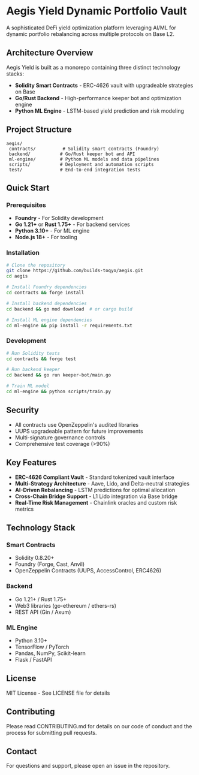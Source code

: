 # Aegis Yield Dynamic Portfolio Vault

A sophisticated DeFi yield optimization platform leveraging AI/ML for dynamic portfolio rebalancing across multiple protocols on Base L2.

##  Architecture Overview

Aegis Yield is built as a monorepo containing three distinct technology stacks:

- **Solidity Smart Contracts** - ERC-4626 vault with upgradeable strategies on Base
- **Go/Rust Backend** - High-performance keeper bot and optimization engine
- **Python ML Engine** - LSTM-based yield prediction and risk modeling

##  Project Structure

```
aegis/
 contracts/          # Solidity smart contracts (Foundry)
 backend/           # Go/Rust keeper bot and API
 ml-engine/         # Python ML models and data pipelines
 scripts/           # Deployment and automation scripts
 test/              # End-to-end integration tests
```

##  Quick Start

### Prerequisites

- **Foundry** - For Solidity development
- **Go 1.21+** or **Rust 1.75+** - For backend services
- **Python 3.10+** - For ML engine
- **Node.js 18+** - For tooling

### Installation

```bash
# Clone the repository
git clone https://github.com/builds-toqyo/aegis.git
cd aegis

# Install Foundry dependencies
cd contracts && forge install

# Install backend dependencies
cd backend && go mod download  # or cargo build

# Install ML engine dependencies
cd ml-engine && pip install -r requirements.txt
```

### Development

```bash
# Run Solidity tests
cd contracts && forge test

# Run backend keeper
cd backend && go run keeper-bot/main.go

# Train ML model
cd ml-engine && python scripts/train.py
```

##  Security

- All contracts use OpenZeppelin's audited libraries
- UUPS upgradeable pattern for future improvements
- Multi-signature governance controls
- Comprehensive test coverage (>90%)

##  Key Features

- **ERC-4626 Compliant Vault** - Standard tokenized vault interface
- **Multi-Strategy Architecture** - Aave, Lido, and Delta-neutral strategies
- **AI-Driven Rebalancing** - LSTM predictions for optimal allocation
- **Cross-Chain Bridge Support** - L1 Lido integration via Base bridge
- **Real-Time Risk Management** - Chainlink oracles and custom risk metrics

##  Technology Stack

### Smart Contracts
- Solidity 0.8.20+
- Foundry (Forge, Cast, Anvil)
- OpenZeppelin Contracts (UUPS, AccessControl, ERC4626)

### Backend
- Go 1.21+ / Rust 1.75+
- Web3 libraries (go-ethereum / ethers-rs)
- REST API (Gin / Axum)

### ML Engine
- Python 3.10+
- TensorFlow / PyTorch
- Pandas, NumPy, Scikit-learn
- Flask / FastAPI

##  License

MIT License - See LICENSE file for details

##  Contributing

Please read CONTRIBUTING.md for details on our code of conduct and the process for submitting pull requests.

##  Contact

For questions and support, please open an issue in the repository.
